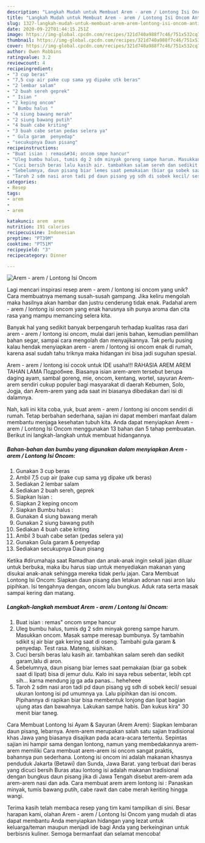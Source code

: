 ```yaml
---
description: "Langkah Mudah untuk Membuat Arem - arem / Lontong Isi Oncom Anti Gagal"
title: "Langkah Mudah untuk Membuat Arem - arem / Lontong Isi Oncom Anti Gagal"
slug: 1327-langkah-mudah-untuk-membuat-arem-arem-lontong-isi-oncom-anti-gagal
date: 2020-09-22T01:44:15.251Z
image: https://img-global.cpcdn.com/recipes/321d740a988f7c46/751x532cq70/arem-arem-lontong-isi-oncom-foto-resep-utama.jpg
thumbnail: https://img-global.cpcdn.com/recipes/321d740a988f7c46/751x532cq70/arem-arem-lontong-isi-oncom-foto-resep-utama.jpg
cover: https://img-global.cpcdn.com/recipes/321d740a988f7c46/751x532cq70/arem-arem-lontong-isi-oncom-foto-resep-utama.jpg
author: Owen Robbins
ratingvalue: 3.2
reviewcount: 4
recipeingredient:
- "3 cup beras"
- "7,5 cup air pake cup sama yg dipake utk beras"
- "2 lembar salam"
- "2 buah sereh geprek"
- " Isian "
- "2 keping oncom"
- " Bumbu halus "
- "4 siung bawang merah"
- "2 siung bawang putih"
- "4 buah cabe kriting"
- "3 buah cabe setan pedas selera ya"
- " Gula garam  penyedap"
- "secukupnya Daun pisang"
recipeinstructions:
- "Buat isian : remas&#34; oncom smpe hancur"
- "Uleg bumbu halus, tumis dg 2 sdm minyak goreng sampe harum. Masukkan oncom. Masak sampe meresap bumbunya. Sy tambahin sdikit sj air biar gak kering saat di oseng. Tambahi gula garam &amp; penyedap. Test rasa. Mateng, sisihkan."
- "Cuci bersih beras lalu kasih air. tambahkan salam sereh dan sedikit garam,lalu di aron."
- "Sebelumnya, daun pisang biar lemes saat pemakaian (biar ga sobek saat di lipat) bisa di jemur dulu. Kalo ini saya rebus sebentar, lebih cpt sih... karna mendung jg ga ada panas... heheheee"
- "Taroh 2 sdm nasi aron tadi pd daun pisang yg sdh di sobek kecil/ sesuai ukuran lontong isi pd umumnya ya. Lalu pipihkan dan isi oncom. Pipihannya di rapikan biar bisa membentuk lonjong dan lipat bagian ujung atas dan bawahnya. Lakukan sampe habis. Dan kukus kira&#34; 30 menit biar taneg."
categories:
- Resep
tags:
- arem
- 
- arem

katakunci: arem  arem 
nutrition: 191 calories
recipecuisine: Indonesian
preptime: "PT39M"
cooktime: "PT51M"
recipeyield: "3"
recipecategory: Dinner

---
```



![Arem - arem / Lontong Isi Oncom](https://img-global.cpcdn.com/recipes/321d740a988f7c46/751x532cq70/arem-arem-lontong-isi-oncom-foto-resep-utama.jpg)

Lagi mencari inspirasi resep arem - arem / lontong isi oncom yang unik? Cara membuatnya memang susah-susah gampang. Jika keliru mengolah maka hasilnya akan hambar dan justru cenderung tidak enak. Padahal arem - arem / lontong isi oncom yang enak harusnya sih punya aroma dan cita rasa yang mampu memancing selera kita.

Banyak hal yang sedikit banyak berpengaruh terhadap kualitas rasa dari arem - arem / lontong isi oncom, mulai dari jenis bahan, kemudian pemilihan bahan segar, sampai cara mengolah dan menyajikannya. Tak perlu pusing kalau hendak menyiapkan arem - arem / lontong isi oncom enak di rumah, karena asal sudah tahu triknya maka hidangan ini bisa jadi suguhan spesial.

Arem - arem / lontong isi cocok untuk IDE usaha!!! RAHASIA AREM AREM TAHAN LAMA Подробнее. Biasanya isian arem-arem tersebut berupa daging ayam, sambal goreng, mie, oncom, kentang, wortel, sayuran Arem-arem sendiri cukup populer bagi masyarakat di daerah Kebumen, Solo, Jogja, dan Arem-arem yang ada saat ini biasanya dibedakan dari isi di dalamnya.


Nah, kali ini kita coba, yuk, buat arem - arem / lontong isi oncom sendiri di rumah. Tetap berbahan sederhana, sajian ini dapat memberi manfaat dalam membantu menjaga kesehatan tubuh kita. Anda dapat menyiapkan Arem - arem / Lontong Isi Oncom menggunakan 13 bahan dan 5 tahap pembuatan. Berikut ini langkah-langkah untuk membuat hidangannya.

<!--inarticleads1-->

##### Bahan-bahan dan bumbu yang digunakan dalam menyiapkan Arem - arem / Lontong Isi Oncom:

1. Gunakan 3 cup beras
1. Ambil 7,5 cup air (pake cup sama yg dipake utk beras)
1. Sediakan 2 lembar salam
1. Sediakan 2 buah sereh, geprek
1. Siapkan  Isian :
1. Siapkan 2 keping oncom
1. Siapkan  Bumbu halus :
1. Gunakan 4 siung bawang merah
1. Gunakan 2 siung bawang putih
1. Sediakan 4 buah cabe kriting
1. Ambil 3 buah cabe setan (pedas selera ya)
1. Gunakan  Gula garam &amp; penyedap
1. Sediakan secukupnya Daun pisang


Ketika #dirumahaja saat Ramadhan dan anak-anak ingin sekali jajan diluar untuk berbuka, maka ibu harus siap untuk menyediakan makanan yang disukai anak-anak sehingga mereka tidak perlu jajan. Cara Membuat Lontong Isi Oncom: Siapkan daun pisang dan letakan adonan nasi aron lalu pipihkan. Isi tengahnya dengan, oncom lalu bungkus. Aduk rata serta masak sampai kering dan matang. 

<!--inarticleads2-->

##### Langkah-langkah membuat Arem - arem / Lontong Isi Oncom:

1. Buat isian : remas&#34; oncom smpe hancur
1. Uleg bumbu halus, tumis dg 2 sdm minyak goreng sampe harum. Masukkan oncom. Masak sampe meresap bumbunya. Sy tambahin sdikit sj air biar gak kering saat di oseng. Tambahi gula garam &amp; penyedap. Test rasa. Mateng, sisihkan.
1. Cuci bersih beras lalu kasih air. tambahkan salam sereh dan sedikit garam,lalu di aron.
1. Sebelumnya, daun pisang biar lemes saat pemakaian (biar ga sobek saat di lipat) bisa di jemur dulu. Kalo ini saya rebus sebentar, lebih cpt sih... karna mendung jg ga ada panas... heheheee
1. Taroh 2 sdm nasi aron tadi pd daun pisang yg sdh di sobek kecil/ sesuai ukuran lontong isi pd umumnya ya. Lalu pipihkan dan isi oncom. Pipihannya di rapikan biar bisa membentuk lonjong dan lipat bagian ujung atas dan bawahnya. Lakukan sampe habis. Dan kukus kira&#34; 30 menit biar taneg.


Cara Membuat Lontong Isi Ayam &amp; Sayuran (Arem Arem): Siapkan lembaran daun pisang, lebarnya. Arem-arem merupakan salah satu sajian tradisional khas Jawa yang biasanya disajikan pada acara-acara tertentu. Sepintas sajian ini hampir sama dengan lontong, namun yang membedakannya arem-arem memiliki Cara membuat arem-arem isi oncom sangat praktis, bahannya pun sederhana. Lontong isi oncom ini adalah makanan khasnya penduduk Jakarta (Betawi) dan Sunda, Jawa Barat. yang terbuat dari beras yang dicuci bersih Buras atau lontong isi adalah makanan tradisional dengan bungkus daun pisang jika di Jawa Tengah disebut arem-arem ada arem-arem nasi dan ada. Cara membuat arem arem lontong isi : Panaskan minyak, tumis bawang putih, cabe rawit dan cabe merah keriting hingga wangi. 

Terima kasih telah membaca resep yang tim kami tampilkan di sini. Besar harapan kami, olahan Arem - arem / Lontong Isi Oncom yang mudah di atas dapat membantu Anda menyiapkan hidangan yang lezat untuk keluarga/teman maupun menjadi ide bagi Anda yang berkeinginan untuk berbisnis kuliner. Semoga bermanfaat dan selamat mencoba!
